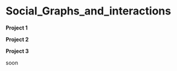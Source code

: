 # Social_Graphs_and_interactions


**Project 1** <br>


**Project 2** <br>

**Project 3** <br>

soon
